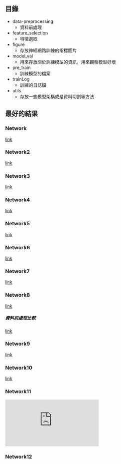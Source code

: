 ## 目錄
- data-preprocessing 
    - 資料前處理
- feature_selection
    - 特徵選取
- figure
    - 存放神經網路訓練的指標圖片
- model_val
    - 用來存放關於訓練模型的資訊，用來觀察模型好壞
- pre_train
    - 訓練模型的檔案
- trainLog
    - 訓練的日誌檔
- utils
    - 存放一些模型架構或是資料切割等方法


## 最好的結果
### Network
[link](https://github.com/CCH0124/network-attack-machine-learning/blob/master/model_val/network.md#20200915-114805-network-rmsprop)
### Network2
[link](https://github.com/CCH0124/network-attack-machine-learning/blob/master/model_val/network2.md#20200915-124032-network2-rmsprop)
### Network3
[link](https://github.com/CCH0124/network-attack-machine-learning/blob/master/model_val/network3.md#20200915-233149-network3-rmsprop)
### Network4
[link](https://github.com/CCH0124/network-attack-machine-learning/blob/master/model_val/network4.md#20200915-224224-network4-rmsprop)
### Network5
[link](https://github.com/CCH0124/network-attack-machine-learning/blob/master/model_val/network5.md#20200916-143949-network5-rmsprop)
### Network6
[link](https://github.com/CCH0124/network-attack-machine-learning/blob/master/model_val/network6.md#20200916-213613-network6-rmsprop)
### Network7
[link](https://github.com/CCH0124/network-attack-machine-learning/blob/master/model_val/network7.md#20200917-101054-network7-rmsprop)
### Network8
[link](https://github.com/CCH0124/network-attack-machine-learning/blob/master/model_val/network8.md#20200917-124949-network8-rmsprop)
##### 資料前處理比較
[link](https://github.com/CCH0124/network-attack-machine-learning/blob/master/model_val/network8.md#20200917-150400-network8-rmsprop)
### Network9
[link](https://github.com/CCH0124/network-attack-machine-learning/blob/master/model_val/network9.md#20200918-104440-network9-rmsprop)
### Network10
[link](https://github.com/CCH0124/network-attack-machine-learning/blob/master/model_val/network10.md#20200919-220917-network10-rmsprop)
### Network11
![link](https://github.com/CCH0124/network-attack-machine-learning/blob/master/model_val/network11.md#20200920-122742-network11-rmsprop)
### Network12
